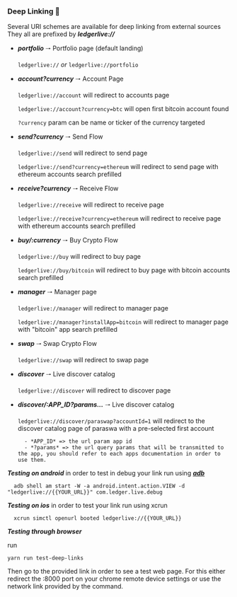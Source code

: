 ### Deep Linking 🔗

Several URI schemes are available for deep linking from external sources
They all are prefixed by **_ledgerlive://_**

- **_portfolio_** 🠒 Portfolio page (default landing)

  `ledgerlive://` _or_ `ledgerlive://portfolio`

- **_account?currency_** 🠒 Account Page

  `ledgerlive://account` will redirect to accounts page

  `ledgerlive://account?currency=btc` will open first bitcoin account found

  `?currency` param can be name or ticker of the currency targeted

- **_send?currency_** 🠒 Send Flow

  `ledgerlive://send` will redirect to send page

  `ledgerlive://send?currency=ethereum` will redirect to send page with ethereum accounts search prefilled

- **_receive?currency_** 🠒 Receive Flow

  `ledgerlive://receive` will redirect to receive page

  `ledgerlive://receive?currency=ethereum` will redirect to receive page with ethereum accounts search prefilled

- **_buy/:currency_** 🠒 Buy Crypto Flow

  `ledgerlive://buy` will redirect to buy page

  `ledgerlive://buy/bitcoin` will redirect to buy page with bitcoin accounts search prefilled

- **_manager_** 🠒 Manager page

  `ledgerlive://manager` will redirect to manager page

  `ledgerlive://manager?installApp=bitcoin` will redirect to manager page with "bitcoin" app search prefilled

- **_swap_** 🠒 Swap Crypto Flow

  `ledgerlive://swap` will redirect to swap page

- **_discover_** 🠒 Live discover catalog

  `ledgerlive://discover` will redirect to discover page

- **_discover/:APP_ID?params..._** 🠒 Live discover catalog

  `ledgerlive://discover/paraswap?accountId=1` will redirect to the discover catalog page of paraswa with a pre-selected first account

        - *APP_ID* => the url param app id
        - *?params* => the url query params that will be transmitted to the app, you should refer to each apps documentation in order to use them.

**_Testing on android_** in order to test in debug your link run using [**_adb_**](https://developer.android.com/training/app-links/deep-linking#testing-filters)

```
  adb shell am start -W -a android.intent.action.VIEW -d "ledgerlive://{{YOUR_URL}}" com.ledger.live.debug
```

**_Testing on ios_** in order to test your link run using xcrun

```
  xcrun simctl openurl booted ledgerlive://{{YOUR_URL}}
```

**_Testing through browser_**

run

```
yarn run test-deep-links
```

Then go to the provided link in order to see a test web page.
For this either redirect the :8000 port on your chrome remote device settings or use the network link provided by the command.
